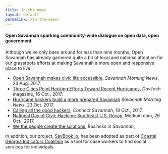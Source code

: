 ```yaml
---
title: In the news
layout: default
permalink: /in-the-news/
---
```


#### Open Savannah sparking community-wide dialogue on open data, open government

Although we've only been around for less than nine months, Open Savannah has already garnered quite a bit of local and national attention for our grassroots efforts at making Savannah a more open and responsive place to live.


+ [Open Savannah makes civic life accessible](http://savannahnow.com/news/column/2017-08-23/papy-open-savannah-makes-civic-life-accessible). *Savannah Morning News*, 23 Aug. 2017.
+ [Three Cities Point Hacking Efforts Toward Recent Hurricanes](http://www.govtech.com/civic/3-Cities-Point-Hacking-Efforts-toward-Recent-Hurricanes.html), *GovTech* magazine, 16 Oct., 2017.
+ [Hurricane hackers build a more prepared Savannah](http://savannahnow.com/news/2017-10-23/hurricane-hackers-build-more-prepared-savannah) *Savannah Morning News*, 23 Oct. 2017.
+ [Calling all the good hackers](https://www.connectsavannah.com/savannah/calling-all-the-good-hackers/Content?oid=5961452), *Connect Savannah*, 18 Oct., 2017.
+ [National Day of Civic Hacking: Southeast U.S. Recap](https://medium.com/@robdotd/national-day-of-civic-hacking-southeast-u-s-recap-29742ca32b20), Medium.com, 26 Oct., 2017.
+ [We the people create the solutions](http://savannahnow.com/news/2017-10-18/papy-we-people-create-solutions), *Business in Savannah*, 

In addition, our project, [SavBook.io](https://savbook.io), has been adopted as part of [Coastal Georgia Indicators Coalition](http://coastalgaindicators.org) as a tool for case workers to find social services for individuals.